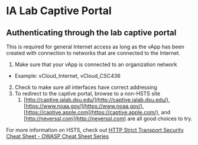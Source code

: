 # IA Lab Captive Portal

## Authenticating through the lab captive portal

This is required for general Internet access as long as the vApp has been created with connection to networks that are connected to the Internet.

1. Make sure that your vApp is connected to an organization network
  * Example: vCloud\_Internet, vCloud\_CSC436
2. Check to make sure all interfaces have correct addressing
3. To redirect to the captive portal, browse to a non-HSTS site
   1. [http://captive.ialab.dsu.edu/](http://captive.ialab.dsu.edu/), [https://www.noaa.gov/](https://www.noaa.gov/), [https://captive.apple.com](https://captive.apple.com/), and [http://neverssl.com](http://neverssl.com) are all good choices to try.

For more information on HSTS, check out [HTTP Strict Transport Security Cheat Sheet - OWASP Cheat Sheet Series](https://cheatsheetseries.owasp.org/cheatsheets/HTTP_Strict_Transport_Security_Cheat_Sheet.html)
